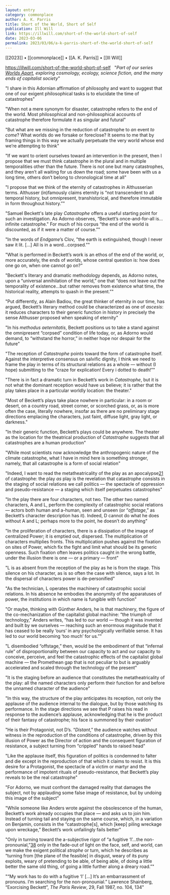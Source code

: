 ```yaml
---
layout: entry
category: commonplace
author: A. K. Parris
title: Short of the World, Short of Self
publication: Ill Will
link: https://illwill.com/short-of-the-world-short-of-self
date: 2023-03-06
permalink: 2023/03/06/a-k-parris-short-of-the-world-short-of-self
---
```


[[2023]] • [[commonplace]] • [[A. K. Parris]] • [[Ill Will]]

https://illwill.com/short-of-the-world-short-of-self
 
"*Part of our series* [*Worlds Apart*](https://illwill.com/series/worlds-apart)*, exploring cosmology, ecology, science fiction, and the many ends of capitalist society*"

"I share in this Adornian affirmation of philosophy and want to suggest that one of our exigent philosophical tasks is to elucidate the time of catastrophes"

"When not a mere synonym for disaster, catastrophe refers to the end of the world. Most philosophical and non-philosophical accounts of catastrophe therefore formulate it as singular and futural"

"But what are we missing in the reduction of catastrophe to *an* event *to come*? What worlds do we forsake or foreclose? It seems to me that by framing things in this way we actually perpetuate the very world whose end we’re attempting to think"

"If we want to orient ourselves toward an intervention in the present, then I propose that we must think catastrophe in the plural and in multiple temporalities other than the future. There is not one but many catastrophes, and they aren’t all waiting for us down the road; some have been with us a long time, others don’t belong to chronological time at all"

"I propose that we think of the eternity of catastrophes in Althusserian terms. Althusser (in)famously claims eternity is “not transcendent to all temporal history, but omnipresent, transhistorical, and therefore immutable in form throughout history.”"

"Samuel Beckett's late play *Catastrophe* offers a useful starting point for such an investigation. As Adorno observes, “Beckett’s once-and-for-all is…infinite catastrophe." For much of his corpus “the end of the world is discounted, as if it were a matter of course.”"

"In the words of *Endgame*’s Clov, "the earth is extinguished, though I never saw it lit. [...] All is in a word…corpsed.”"

"What is performed in Beckett’s work is an ethos of the end of the world, or, more accurately, the ends of *worlds*, whose central question is: how does one go on, when one cannot go on?"

"Beckett's literary and dramatic methodology depends, as Adorno notes, upon a “universal annihilation of the world,” one that “does not leave out the temporality of existence…but rather removes from existence what time, the historical reality, attempts to quash in the present.”"

"Put differently, as Alain Badiou, the great thinker of eternity in our time, has argued, Beckett’s literary method could be characterized as one of *ascesis*: it reduces characters to their generic function in history in precisely the sense Althusser proposed when speaking of eternity"

"In his *methodus aeternitatis*, Beckett positions us to take a stand against the omnipresent “corpsed” condition of life today, or, as Adorno would demand, to “withstand the horror,” in neither hope nor despair for the future"

"The reception of *Catastrophe* points toward the form of catastrophe itself. Against the interpretive consensus on salvific dignity, I think we need to frame the play in terms of its structural relations as a whole — without (I hope) submitting to the “craze for explication! Every i dotted to death!”"

"There is in fact a dramatic turn in Beckett’s work in *Catastrophe*, but it is not what the dominant reception would have us believe; it is rather that the play takes place in a particular worldly location: the theater."

"Most of Beckett’s plays take place nowhere in particular: in a room or desert, on a country road, street corner, or scorched grass, or, as is more often the case, literally nowhere, insofar as there are no preliminary stage directions emplacing the characters, just faint, diffuse light, gray light, or darkness."

"In their generic function, Beckett’s plays could be anywhere. The theater as the location for the theatrical production of *Catastrophe* suggests that all catastrophes are a human production"

"While most scientists now acknowledge the anthropogenic nature of the climate catastrophe, what I have in mind here is something stronger, namely, that all catastrophe is a form of social relation"

"Indeed, I want to read the metatheatricality of the play as an apocalypse[21](https://illwill.com/short-of-the-world-short-of-self#fn21) of catastrophe: the play *as* play is the revelation that catastrophe consists in the staging of social relations we call politics — the spectacle of oppression and pseudo-resistance — a staging which itself perpetuates catastrophes"

"In the play there are four characters, not two. The other two named characters, A and L, perform the complexity of catastrophic social relations — actors both human and a-human, seen and unseen (or “*offstage*,” as Beckett’s character description has it). Indeed, D cannot do what he does without A and L; perhaps more to the point, he doesn’t do anything"

"In the proliferation of characters, there is a dissipation of the image of centralized Power; it is emptied out, dispersed. The multiplication of characters multiplies fronts. This multiplication pushes against the fixation on sites of Power, which fix the fight and limit what should be its generic openness. Such fixation often leaves politics caught in the wrong battle, under the illusion there is one — or a primary — front"

"L is as absent from the reception of the play as he is from the stage. This silence on his character, as is so often the case with silence, says a lot. In the dispersal of characters power is de-personified"

"As the technician, L operates the machinery of catastrophic social relations. In his absence he embodies the anonymity of the apparatuses of power, the institutions in which name is fungible with function"

"Or maybe, thinking with Günther Anders, he is that machinery, the figure of the co-mechanization of the capitalist global machine: “the triumph of technology,” Anders writes, “has led to our world — though it was invented and built by we ourselves — reaching such an enormous magnitude that it has ceased to be really ‘ours’ in any psychologically verifiable sense. It has led to our world becoming ‘too much’ for us.”"

"L disembodied “offstage,” then, would be the embodiment of that “infernal rule” of disproportionality between our capacity to act and our capacity to conceive, perceive, and feel the catastrophic effects of the capitalist global machine — the Promethean gap that is not peculiar to but is arguably accelerated and scaled through the technology of the present"

"It is the staging before an audience that constitutes the metatheatricality of the play: all the named characters only perform their function for and before the unnamed character of the audience"

"In this way, the structure of the play anticipates its reception, not only the applause of the audience internal to the dialogue, but by those watching its performance. In the stage directions we see that P raises his read in response to the audience’s applause, acknowledging that he is the product of their fantasy of catastrophe; his face is summoned by their ovation"

"He is their Protagonist, not D’s. “*Distant*,” the audience watches without witness in the reproduction of the conditions of catastrophe, driven by this illusion of Power as the Director of action and the consequent figuration of resistance, a subject turning from “crippled” hands to raised head"

"Like the applause itself, this figuration of politics is condemned to falter and die except in the reproduction of that which it claims to resist. It is this desire for a Protagonist, the spectacle of a victim or martyr and the performance of impotent rituals of pseudo-resistance, that Beckett’s play reveals to be the real catastrophe"

"For Adorno, we must confront the damaged reality that damages the subject, not by applauding some false image of resistance, but by undoing this image of the subject"

"While someone like Anders wrote against the obsolescence of the human, Beckett’s work already occupies that place — and asks us to join him. Instead of turning tail and staying on the same course, which, in a variation on Benjamin, consists in the “catastrophe[s], which [keep] piling wreckage upon wreckage,” Beckett’s work unfailingly fails better"

"Only in turning toward the a-subjective rigor of “a fugitive ‘I’…the non-pronounial,”[38](https://illwill.com/short-of-the-world-short-of-self#fn38) only in the fade-out of light on the face, self, and world, can we make the exigent political *strophe* or turn, which he describes as “turning from [the plane of the feasible] in disgust, weary of its puny exploits, weary of pretending to be able, of being able, of doing a little better the same old thing, of going a little further along a dreary road.”"

"“My work has to do with a fugitive ‘I’ […] It’s an embarrassment of pronouns. I’m searching for the non-pronounial.” Lawrence Shainberg, “Exorcising Beckett”, *The Paris Review*, 29, Fall 1987, no. 104, 134"

